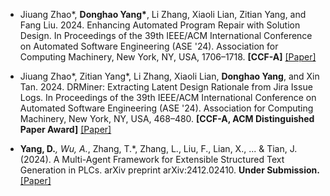 - Jiuang Zhao*, <strong>Donghao Yang*</strong>, Li Zhang, Xiaoli Lian, Zitian Yang, and Fang Liu. 2024. Enhancing Automated Program Repair with Solution Design. In Proceedings of the 39th IEEE/ACM International Conference on Automated Software Engineering (ASE '24). Association for Computing Machinery, New York, NY, USA, 1706–1718. <strong>[CCF-A]</strong> [[Paper]](https://doi.org/10.1145/3691620.3695537) 

- Jiuang Zhao*, Zitian Yang*, Li Zhang, Xiaoli Lian, <strong>Donghao Yang</strong>, and Xin Tan. 2024. DRMiner: Extracting Latent Design Rationale from Jira Issue Logs. In Proceedings of the 39th IEEE/ACM International Conference on Automated Software Engineering (ASE '24). Association for Computing Machinery, New York, NY, USA, 468–480. <strong>[CCF-A, ACM Distinguished Paper Award]</strong> [[Paper]](https://doi.org/10.1145/3691620.3695019)

- <strong>Yang, D.*</strong>, Wu, A.*, Zhang, T.*, Zhang, L., Liu, F., Lian, X., ... & Tian, J. (2024). A Multi-Agent Framework for Extensible Structured Text Generation in PLCs. arXiv preprint arXiv:2412.02410. <strong>Under Submission.</strong>[[Paper]](https://arxiv.org/abs/2412.02410)

